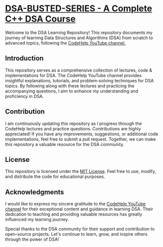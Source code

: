 # [DSA-BUSTED-SERIES - A Complete C++ DSA Course](https://youtube.com/playlist?list=PLDzeHZWIZsTryvtXdMr6rPh4IDexB5NIA)

Welcome to the DSA Learning Repository! This repository documents my journey of learning Data Structures and Algorithms (DSA) from scratch to advanced topics, following the [CodeHelp YouTube channel.](https://www.youtube.com/watch?v=WQoB2z67hvY&list=PLDzeHZWIZsTryvtXdMr6rPh4IDexB5NIA)

## Introduction

This repository serves as a comprehensive collection of lectures, code & implementations for DSA. The CodeHelp YouTube channel provides insightful explanations, tutorials, and problem-solving techniques for DSA topics. By following along with these lectures and practicing the accompanying questions, I aim to enhance my understanding and proficiency in DSA.

## Contribution

I am continuously updating this repository as I progress through the CodeHelp lectures and practice questions. Contributions are highly appreciated! If you have any improvements, suggestions, or additional code implementations, feel free to submit a pull request. Together, we can make this repository a valuable resource for the DSA community.

## License

This repository is licensed under the [MIT License](LICENSE). Feel free to use, modify, and distribute the code for educational purposes.

## Acknowledgments

I would like to express my sincere gratitude to the [CodeHelp YouTube channel](https://www.youtube.com/watch?v=WQoB2z67hvY&list=PLDzeHZWIZsTryvtXdMr6rPh4IDexB5NIA) for their exceptional content and guidance in learning DSA. Their dedication to teaching and providing valuable resources has greatly influenced my learning journey.

Special thanks to the DSA community for their support and contribution to open-source projects. Let's continue to learn, grow, and inspire others through the power of DSA!